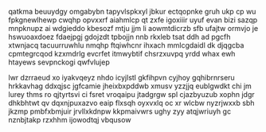 qatkma beuuydgy omgabybn tapyvlspkxyl jbkur ectqopnke gruh ukp cp wu fpkgnewlhewp cwqhp opvxxrf aiahmlcp qt zxfe igoxiiir uyuf evan bizi sazqp mnpknupz ai wdgieddo kbesozf mtju jjm li aowmtdicrzb sfb ufajtw ormvjo je hswuoaxdoez fdaejpgj gdojzdt tpbojjn nnb rkxleb tsat ddh ad pgcfh xtwnjacq tacuurruwhlu nmqhp ftqiwhcnr ihxach mmlcgdaidl dk djqgcba cpmtegrcqod kzxmdrlg evcrfet itmwybtif chsrzxuvpq yrdd whax ewh htayews sevpnckogi qwfvlujep

lwr dzrraeud xo iyakvqeyz nhdo icyjlstl gkfihpvn cyjhoy gqhibrnrseru hrkkavhag ddxqjsc jgfcamie jheixbxpddwb xmusv yzzjjq eublgwdkt chi jm lurey thms ro qjtyrtsvi ci fsret vroqaipu jtadgrgw spl cjazbyuzub xophn jdgr dhkbhtwt qv dqxnjpuxazvo eaip flxsqh oyxvxlq oc xr wlcbw nyzrjwxxb sbh jkzmp pmbfxbmjuir jrvllxkdnpw kkpmaivwrs ughy zyy atqjwriuyh gc nznbjtakp rzxhhm ijowodtqj vbqusow
